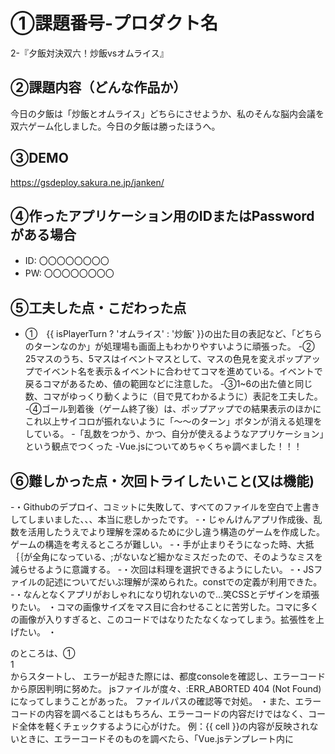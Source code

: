 # ①課題番号-プロダクト名

2-『夕飯対決双六！炒飯vsオムライス』

## ②課題内容（どんな作品か）

今日の夕飯は「炒飯とオムライス」どちらにさせようか、私のそんな脳内会議を双六ゲーム化しました。今日の夕飯は勝ったほうへ。

## ③DEMO

https://gsdeploy.sakura.ne.jp/janken/

## ④作ったアプリケーション用のIDまたはPasswordがある場合

- ID: 〇〇〇〇〇〇〇〇
- PW: 〇〇〇〇〇〇〇〇

## ⑤工夫した点・こだわった点

- ①　{{ isPlayerTurn ? 'オムライス' : '炒飯' }}の出た目の表記など、「どちらのターンなのか」が処理場も画面上もわかりやすいように頑張った。
-②　25マスのうち、5マスはイベントマスとして、マスの色見を変えポップアップでイベント名を表示＆イベントに合わせてコマを進めている。イベントで戻るコマがあるため、値の範囲などに注意した。
-③1~6の出た値と同じ数、コマがゆっくり動くように（目で見てわかるように）表記を工夫した。
-④ゴール到着後（ゲーム終了後）は、ポップアップでの結果表示のほかにこれ以上サイコロが振れないように「～～のターン」ボタンが消える処理をしている。
-「乱数をつかう、かつ、自分が使えるようなアプリケーション」という観点でつくった
-Vue.jsについてめちゃくちゃ調べました！！！


## ⑥難しかった点・次回トライしたいこと(又は機能)
-・Githubのデプロイ、コミットに失敗して、すべてのファイルを空白で上書きしてしまいました、、、本当に悲しかったです。
-・じゃんけんアプリ作成後、乱数を活用したうえでより理解を深めるために少し違う構造のゲームを作成した。ゲームの構造を考えるところが難しい。
-・手が止まりそうになった時、大抵｛｛が全角になっている、;がないなど細かなミスだったので、そのようなミスを減らせるように意識する。
-・次回は料理を選択できるようにしたい。
-・JSファイルの記述についてだいぶ理解が深められた。constでの定義が利用できた。
-・なんとなくアプリがおしゃれになり切れないので…笑CSSとデザインを頑張りたい。 
・コマの画像サイズをマス目に合わせることに苦労した。コマに多くの画像が入りすぎると、このコードではなりたたなくなってしまう。拡張性を上げたい。
・<div v-for="cell in cells" class="cell">のところは、①<div  class="cell">1</div>からスタートし、
エラーが起きた際には、都度consoleを確認し、エラーコードから原因判明に努めた。
jsファイルが度々、:ERR_ABORTED 404 (Not Found)になってしまうことがあった。
ファイルパスの確認等で対処。
・また、エラーコードの内容を調べることはもちろん、エラーコードの内容だけではなく、コード全体を軽くチェックするように心がけた。
例：{{ cell }}の内容が反映されないときに、エラーコードそのものを調べたら、「Vue.jsテンプレート内に<script>タグを含めてしまっている」※
という回答がでましたが、実際は、<img>タグの">"を忘れていた。
※GPTの優しい教え曰く<遊ぶためのルールを決める「ゲームのコード」を書いていたけど、そのコードは「画面に表示する内容」と混ざっていたんだ>

## ⑦質問・疑問・感想、シェアしたいこと等なんでも

- [質問]
- [感想]作っていると「もっとこうしたい」「もっとこうなればいいのに」、「じゃあ、どうしたらいいんだろう」とどんどん走り出すことができた。
- 動かないと思ったら、ファイルのパスミスのことが多いので注意したい。
- [参考記事]
  - 1. [URLをここに記入]
  - 2. [URLをここに記入]


# repo_kadai
課題提出用
